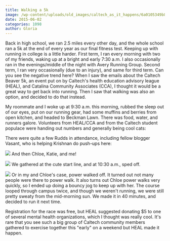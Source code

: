 ```yaml
---
title: Walking a 5k
image: /wp-content/uploads/old_images/caltech_as_it_happens/6a0105349b8251970b01b7c795d9a8970b.jpg
date: 2015-06-02
categories: 1098
author: Gloria
---
```


Back in high school, we ran 2.5 miles every other day, and the whole school ran a 5k at the end of every year as our final fitness test. Keeping up with running in college is a little harder. First term, I ran every morning with two of my friends, waking up at a bright and early 7:30 a.m. I also occasionally ran in the evenings/middle of the night with Avery Running Group. Second term, I ran very occasionally (due to an injury), and same for third term. Can you see the negative trend here?
When I saw the emails about the Caltech Beaver 5k, an event put on by Caltech's health education advisory league (HEAL), and Catalina Community Associates (CCA), I thought it would be a great way to get back into running. Then I saw that walking was also an option, and decided to do that instead.

My roommate and I woke up at 9:30 a.m. this morning, rubbed the sleep out of our eyes, put on our running gear, had some muffins and berries from open kitchen, and headed to Beckman Lawn. There was food, water, and runners galore. Volunteers from HEAL/CCA and from the Caltech student populace were handing out numbers and generally being cool cats:

There were quite a few Rudds in attendance, including fellow blogger Vasant, who is helping Krishnan do push-ups here:


![](/old_images/caltech_as_it_happens/6a0105349b8251970b01b7c795d9b3970b.jpg)
And then Chloe, Katie, and me!


![](/old_images/caltech_as_it_happens/6a0105349b8251970b01bb083a0a25970d.jpg)
We gathered at the cute start line, and at 10:30 a.m., sped off. 


![](/old_images/caltech_as_it_happens/6a0105349b8251970b01b7c795d9c4970b.jpg)
Or in my and Chloe's case, power walked off. It turned out not many people were there to power walk. It also turns out Chloe power walks very quickly, so I ended up doing a bouncy jog to keep up with her. The course looped through campus twice, and though we weren't running, we were still pretty sweaty from the mid-morning sun. We made it in 40 minutes, and decided to run it next time.

Registration for the race was free, but HEAL suggested donating $5 to one of several mental health organizations, which I thought was really cool. It's rare that you see such a big group of Caltech community members gathered to exercise together this "early" on a weekend but HEAL made it happen.

